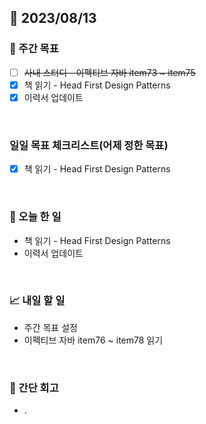 ## 📅 2023/08/13


### 👏 주간 목표

- [ ] ~~사내 스터디 - 이펙티브 자바 item73 ~ item75~~
- [x] 책 읽기 - Head First Design Patterns
- [x] 이력서 업데이트

<br/>

### 일일 목표 체크리스트(어제 정한 목표)

- [x] 책 읽기 - Head First Design Patterns

<br/>

### 💯 오늘 한 일

- 책 읽기 - Head First Design Patterns
- 이력서 업데이트

<br/>

### 📈 내일 할 일

- 주간 목표 설정
- 이펙티브 자바 item76 ~ item78 읽기

<br/>

### 🤔 간단 회고

- .
 
